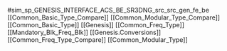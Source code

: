 #sim_sp_GENESIS_INTERFACE_ACS_BE_SR3DNG_src_src_gen_fe_be
[[Common_Basic_Type_Compare]]
[[Common_Modular_Type_Compare]]
[[Common_Basic_Type]]
[[Genesis]]
[[Common_Freq_Type]]
[[Mandatory_Blk_Freq_Blk]]
[[Genesis.Conversions]]
[[Common_Freq_Type_Compare]]
[[Common_Modular_Type]]
